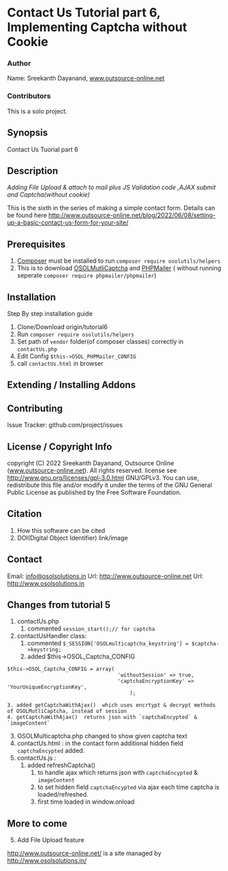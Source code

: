 # Contact Us Tutorial part 6, Implementing Captcha without Cookie
### Author

Name: Sreekanth Dayanand, www.outsource-online.net

### Contributors

This is a solo project.

## Synopsis
Contact Us Tuorial part 6

## Description

*Adding File Upload & attach to mail plus JS Validation code ,AJAX submit and Captcha(without cookie)*

This is the sixth in the series of making a simple contact form. Details can be found here
http://www.outsource-online.net/blog/2022/06/08/setting-up-a-basic-contact-us-form-for-your-site/

## Prerequisites
1. [Composer](https://getcomposer.org/download/) must be installed to run `composer require osolutils/helpers`
2. This is to download [OSOLMutliCaptcha](https://github.com/osolgithub/OSOLMulticaptcha) and [PHPMailer](https://github.com/PHPMailer/PHPMailer) ( without running seperate `composer require phpmailer/phpmailer`)


## Installation
Step By step installation guide
1. Clone/Download origin/tutorial6
2. Run `composer require osolutils/helpers`
3. Set path of `vendor` folder(of composer classes) correctly in `contactUs.php`
5. Edit Config `$this->OSOL_PHPMailer_CONFIG`
6. call `contactUs.html` in browser

## Extending / Installing Addons

## Contributing
Issue Tracker: github.com/project/issues

## License / Copyright Info
copyright (C) 2022 Sreekanth Dayanand, Outsource Online (www.outsource-online.net). All rights reserved.
license see http://www.gnu.org/licenses/gpl-3.0.html  GNU/GPLv3. You can use, redistribute this file and/or modify it under the terms of the GNU General Public License as published by the Free Software Foundation.

## Citation
1. How this software can be cited
2. DOI(Digital Object Identifier) link/image

## Contact
Email: info@osolsolutions.in
Url: http://www.outsource-online.net
Url: http://www.osolsolutions.in

## Changes from tutorial 5
1. contactUs.php 
	1. commented `session_start();// for captcha`
2. contactUsHandler class:
	1. commented `$_SESSION['OSOLmulticaptcha_keystring'] = $captcha->keystring;`
	2. added $this->OSOL_Captcha_CONFIG 
```
$this->OSOL_Captcha_CONFIG = array(
									'withoutSession' => true,
									'captchaEncryptionKey' => 'YourUniqueEncryptionKey',										
										);
```	
	3. added getCaptchaWithAjax()  which uses encrtypt & decrypt methods of OSOLMutliCaptcha, instead of session 
	4. getCaptchaWithAjax()  returns json with `captchaEncypted` & `imageContent`
3. OSOLMulticaptcha.php changed to show given captcha text 
4. contactUs.html :  in the contact form additional hidden field `captchaEncypted` added.
5. contactUs.js :
    1. added refreshCaptcha()
		1. to handle  ajax which  returns json with `captchaEncypted` & `imageContent` 
		2. to set hidden field `captchaEncypted` via ajax each time captcha is loaded/refreshed. 
		3. first time loaded in window.onload

	
	



## More to come

5. Add File Upload feature

http://www.outsource-online.net/ is a site managed by http://www.osolsolutions.in/

